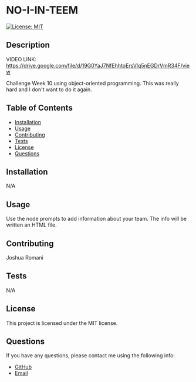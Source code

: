 # NO-I-IN-TEEM

[![License: MIT](https://img.shields.io/badge/License-MIT-yellow.svg)](https://opensource.org/licenses/MIT)

## Description

VIDEO LINK: https://drive.google.com/file/d/19G0YaJ7NfEhhtoErsVlq5nEGDrVmR34F/view

Challenge Week 10 using object-oriented programming. This was really hard and I don't want to do it again. 

## Table of Contents

- [Installation](#installation)
- [Usage](#usage)
- [Contributing](#contributing)
- [Tests](#tests)
- [License](#license)
- [Questions](#questions)

## Installation

N/A

## Usage

Use the node prompts to add information about your team. The info will be written an HTML file.

## Contributing

Joshua Romani

## Tests

N/A

## License

This project is licensed under the MIT license.

## Questions

If you have any questions, please contact me using the following info:

- [GitHub](https://github.com/DongleJosh)
- [Email](JoshuaJamesRomani@gmail.com)